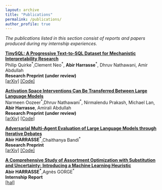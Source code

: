 ```yaml
---
layout: archive
title: "Publications"
permalink: /publications/
author_profile: true
---
```


*The publications listed in this section consist of reports and papers produced during my internship experiences.*

**[TinySQL: A Progressive Text-to-SQL Dataset for Mechanistic Interpretability Research](https://arxiv.org/abs/2503.12730)**\
Philip Quirke<sup>\*</sup>,Clement Neo<sup>\*</sup>,  **Abir Harrasse**<sup>\*</sup>, Dhruv Nathawani, Amir Abdullah\
**Research Preprint (under review)**\
[[arXiv]](https://arxiv.org/abs/2503.12730) [[Code]](https://arxiv.org/abs/2503.12730)

**[Activation Space Interventions Can Be Transferred Between Large Language Models](https://arxiv.org/abs/2503.04429)**\
Narmeen Oozeer<sup>\*</sup>,Dhruv Nathawani<sup>\*</sup>,  Nirmalendu Prakash, Michael Lan, **Abir Harrasse**, Amirali Abdullah\
**Research Preprint (under review)**\
[[arXiv]](https://arxiv.org/abs/2503.04429) [[Code]](https://github.com/withmartian/Closing-Backdoors-Via-Representation-Transfer)

**[Adversarial Multi-Agent Evaluation of Large Language Models through Iterative Debates](https://arxiv.org/abs/2410.04663)**\
**Abir HARRASSE<sup>\*</sup>**,Chaithanya Bandi<sup>\*</sup> \
**Research Preprint**\
[[arXiv]](https://arxiv.org/abs/2410.04663) [[Code]](https://github.com/abirharrasse/LLM_Judging_Architectures)

**[A Comprehensive Study of Assortment Optimization with Substitution and Uncertainty: Introducing a Machine Learning Heuristic](https://hal.science/hal-04182275)** \
**Abir HARRASSE<sup>\*</sup>**,Agnès GORGE<sup>\*</sup> \
**Internship Report** \
[[hal]](https://hal.science/hal-04182275)


